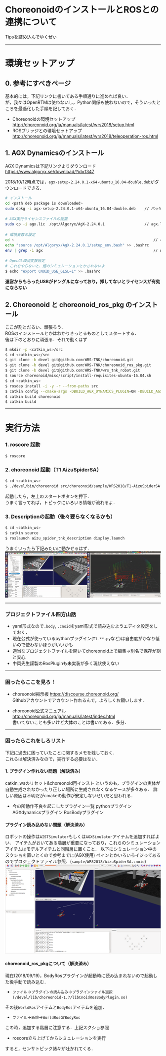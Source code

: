 # ChoreonoidのインストールとROSとの連携について
Tipsを詰め込んでゆくぜぃ

---

# 環境セットアップ
## 0. 参考にすべきページ
基本的には，下記リンクに書いてある手順通りに進めれば良い．  
が，我々はOpenRTMは使わないし，Python関係も使わないので，そういったところを最適化した手順を記しておく．  

- Choreonoidの環境セットアップ
http://choreonoid.org/ja/manuals/latest/wrs2018/setup.html  
- ROSブリッジとの環境セットアップ
http://choreonoid.org/ja/manuals/latest/wrs2018/teleoperation-ros.html


## 1. AGX Dynamicsのインストール
AGX Dynamicsは下記リンクよりダウンロード  
https://www.algoryx.se/download/?id=1347  

2018/10/12時点では，`agx-setup-2.24.0.1-x64-ubuntu_16.04-double.deb`がダウンロードできる．

```bash
# インストール
cd <path deb package is downloaded> 
sudo dpkg -i agx-setup-2.24.0.1-x64-ubuntu_16.04-double.deb    // パッケージインストール

# AGX実行ライセンスファイルの配置
sudo cp -i agx.lic  /opt/Algoryx/AgX-2.24.0.1                  // agx.licは配られたやつ

# 環境変数の設定
cd ~                                                               // ホームディレクトリに移動
echo "source /opt/Algoryx/AgX-2.24.0.1/setup_env.bash" >> .bashrc
env | grep -i agx                                                  // AGX_DIRやAGX_BINARY_DIRなどが表示されること

# OpenGL環境変数設定
# これをやらないと、煙のシミュレーションとかされないよ
$ echo "export CNOID_USE_GLSL=1" >> .bashrc
```

**運営からもらったUSBがドングルになっており，挿してないとライセンスが有効にならない**

## 2. Choreonoid と choreonoid_ros_pkg のインストール
ここが割とだるい．頑張ろう．  
ROSのインストールとかはわかりきっとるものとしてスタートする．  
後は下のとおりに頑張る．それで動くはず

```bash
$ mkdir -p <catkin_ws>/src
$ cd <catkin_ws>/src
$ git clone -b devel git@github.com:WRS-TNK/choreonoid.git
$ git clone -b devel git@github.com:WRS-TNK/choreonoid_ros_pkg.git
$ git clone -b devel git@github.com:WRS-TNK/wrs_tnk_robot.git
$ source choreonoid/misc/script/install-requisites-ubuntu-16.04.sh
$ cd <catkin_ws>
$ rosdep install -i -y -r --from-paths src
$ catkin config --cmake-args -DBUILD_AGX_DYNAMICS_PLUGIN=ON -DBUILD_AGX_DYNAMICS_PLUGIN=ON -DBUILD_AGX_BODYEXTENSION_PLUGIN=ON -DBUILD_SCENE_EFFECTS_PLUGIN=ON -DBUILD_MULTICOPTER_PLUGIN=ON -DBUILD_MULTICOPTER_SAMPLES=ON -DENABLE_PYTHON=OFF -DUSE_PYBIND11=OFF -DBUILD_PYTHON_PLUGIN=OFF -DBUILD_PYTHON_SIM_SCRIPT_PLUGIN=OFF -DUSE_PYTHON3=OFF 
$ catkin build choreonoid
$ catkin build
```

---

# 実行方法
### 1. roscore 起動
```bash
$ roscore
```

### 2. choreonoid 起動（T1 AizuSpiderSA）
```bash
$ cd <catkin_ws>
$ ./devel/bin/choreonoid src/choreonoid/sample/WRS2018/T1-AizuSpiderSA.cnoid
```
起動したら，左上のスタートボタンを押下．  
うまく言ってれば，トピックにいろいろ情報が流れるよ．

### 3. Descriptionの起動（後々要らなくなるかも）
```bash
$ cd <catkin_ws>
$ catkin source
$ roslaunch aizu_spider_tnk_description display.launch
```

うまくいったら下記みたいに動かせるはず．  
![t1-aizusupider_sa](.images/t1-aizusupider_sa.gif)


---

### プロジェクトファイル四方山話
- yaml形式なので```.body```, ```.cnoid```をyaml形式で読み込むようエディタ設定をしておく．
- 現在公式が使っているpythonプラグイン(```T1-**.py```など)は自由度がかなり低いので使わないほうがいいかも
- 適当なプロジェクトファイルを開いてchoreonoid上で編集→別名で保存が割と安心
- 中岡先生謹製のRosPluginも未実装が多く現状使えない

---

### 困ったらここを見ろ！

- choreonoid掲示板
https://discourse.choreonoid.org/  
Githubアカウントでアカウント作れるんで，よろしくお願いします．

- choreonoid公式マニュアル
http://choreonoid.org/ja/manuals/latest/index.html  
書いてないことも多いけど大体のことは書いてある．多分．

---

### 困ったらこれをしろリスト
下記に過去に困っていたことに関するメモを残しておく．  
これらは解決済みなので，実行する必要はない．

#### 1. プラグイン作れない問題（解決済み）
catkin_wsのリセット&choreonoid再インスト
というのも，プラグインの実体が自動生成されなかったり正しい場所に生成されなくなるケースが多々ある．
詳しい原因は不明だがcmakeの動作が安定しないせいだと思われる．
  - 今の所動作不良を起こしたプラグイン一覧
  pythonプラグイン
  AGXdynamicsプラグイン
  RosBodyプラグイン


#### プラグイン読み込めない問題（解決済み）
ロボットの操作は```AISTSimulator```もしくは`AGXSimulator`アイテムを追加すればよい．
アイテムがおいてある階層が重要になっており，これらのシミュレーションアイテムはモデルアイテムと同階層に置くこと．
以下にシミュレーション中のスクショを置いとくので参考までに(AGX使用)
ペインとかいろいろイジってあるのでプロジェクトファイル参照．(`sample/WRS2018/AizuSpiderSA.cnoid`)
![choreonid_screenshot_1.png](.images/choreonid_screenshot_1.png)

#### choreonoid_ros_pkgについて（解決済み）
現在(2018/09/19)，BodyRosプラグインが起動時に読み込まれないので起動した後手動で読み込む．
- `ファイル`→`プラグインの読み込み`→`プラグインファイル選択(/devel/lib/choreonoid-1.7/libCnoidRosBodyPlugin.so)`

その後`WorldRos`アイテムと`BodyRos`アイテムを追加．
- `ファイル`→`新規`→`WorldRos`or`BodyRos`

この時，追加する階層に注意する．上記スクショ参照

- roscore立ち上げてからシミュレーションを実行

すると，センサトピック諸々が吐かれてくる．
